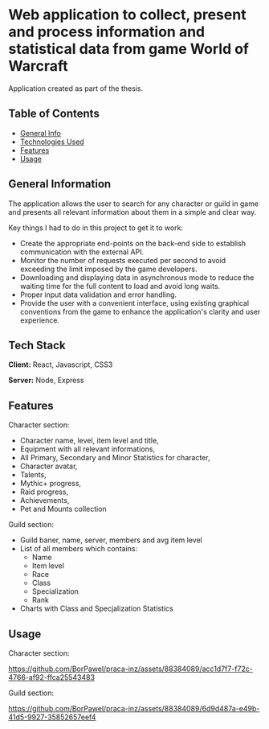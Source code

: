
# Web application to collect, present and process information and statistical data from game World of Warcraft

Application created as part of the thesis.


## Table of Contents
* [General Info](#general-information)
* [Technologies Used](#tech-stack)
* [Features](#features)
* [Usage](#usage)

## General Information
The application allows the user to search for any character or guild in game and presents all relevant information about them in a simple and clear way.

Key things I had to do in this project to get it to work:
* Create the appropriate end-points on the back-end side to establish communication with the external API.
* Monitor the number of requests executed per second to avoid exceeding the limit imposed by the game developers.
* Downloading and displaying data in asynchronous mode to reduce the waiting time for the full content to load and avoid long waits.
* Proper input data validation and error handling.
* Provide the user with a convenient interface, using existing graphical conventions from the game to enhance the application's clarity and user experience.


## Tech Stack

**Client:** React, Javascript, CSS3

**Server:** Node, Express


## Features

Character section:
- Character name, level, item level and title,
- Equipment with all relevant informations,
- All Primary, Secondary and Minor Statistics for character,
- Character avatar,
- Talents,
- Mythic+ progress,
- Raid progress,
- Achievements,
- Pet and Mounts collection

Guild section:
- Guild baner, name, server, members and avg item level
- List of all members which contains:
    - Name
    - Item level
    - Race
    - Class
    - Specialization
    - Rank
- Charts with Class and Specjalization Statistics


## Usage

Character section:


https://github.com/BorPawel/praca-inz/assets/88384089/acc1d7f7-f72c-4766-af92-ffca25543483



Guild section:


https://github.com/BorPawel/praca-inz/assets/88384089/6d9d487a-e49b-41d5-9927-35852657eef4


